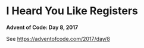 # I Heard You Like Registers

**Advent of Code: Day 8, 2017**

See https://adventofcode.com/2017/day/8
